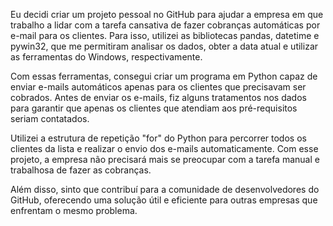 Eu decidi criar um projeto pessoal no GitHub para ajudar a empresa em que trabalho a lidar com a tarefa cansativa de fazer cobranças automáticas por e-mail para os clientes. Para isso, utilizei as bibliotecas pandas, datetime e pywin32, que me permitiram analisar os dados, obter a data atual e utilizar as ferramentas do Windows, respectivamente.

Com essas ferramentas, consegui criar um programa em Python capaz de enviar e-mails automáticos apenas para os clientes que precisavam ser cobrados. Antes de enviar os e-mails, fiz alguns tratamentos nos dados para garantir que apenas os clientes que atendiam aos pré-requisitos seriam contatados.

Utilizei a estrutura de repetição "for" do Python para percorrer todos os clientes da lista e realizar o envio dos e-mails automaticamente. Com esse projeto, a empresa não precisará mais se preocupar com a tarefa manual e trabalhosa de fazer as cobranças.

Além disso, sinto que contribuí para a comunidade de desenvolvedores do GitHub, oferecendo uma solução útil e eficiente para outras empresas que enfrentam o mesmo problema.
